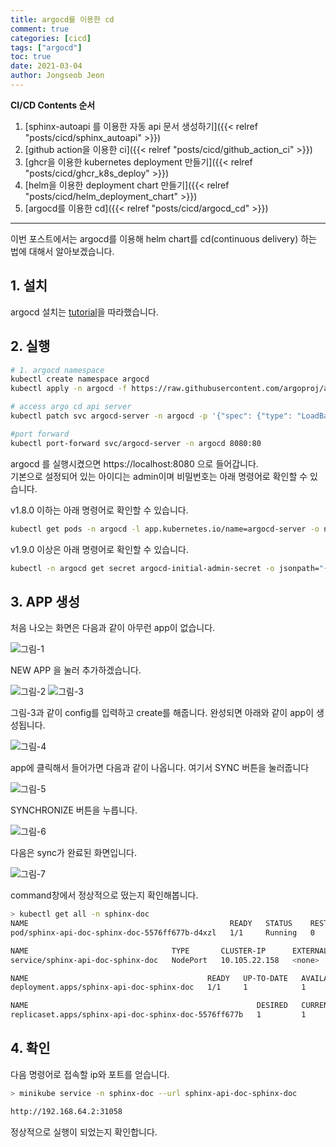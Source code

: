 ```yaml
---
title: argocd를 이용한 cd
comment: true
categories: [cicd]
tags: ["argocd"]
toc: true
date: 2021-03-04
author: Jongseob Jeon
---
```


**CI/CD Contents 순서**
1. [sphinx-autoapi 를 이용한 자동 api 문서 생성하기]({{< relref "posts/cicd/sphinx_autoapi" >}})
2. [github action을 이용한 ci]({{< relref "posts/cicd/github_action_ci" >}})
3. [ghcr을 이용한 kubernetes deployment 만들기]({{< relref "posts/cicd/ghcr_k8s_deploy" >}})
4. [helm을 이용한 deployment chart 만들기]({{< relref "posts/cicd/helm_deployment_chart" >}})
5. [argocd를 이용한 cd]({{< relref "posts/cicd/argocd_cd" >}})

---



이번 포스트에서는 argocd를 이용해 helm chart를 cd(continuous delivery) 하는 법에 대해서 알아보겠습니다.

## 1. 설치
argocd 설치는 [tutorial](https://argoproj.github.io/argo-cd/getting_started/)을 따라했습니다.


## 2. 실행
```bash
# 1. argocd namespace
kubectl create namespace argocd
kubectl apply -n argocd -f https://raw.githubusercontent.com/argoproj/argo-cd/stable/manifests/install.yaml

# access argo cd api server
kubectl patch svc argocd-server -n argocd -p '{"spec": {"type": "LoadBalancer"}}'

#port forward
kubectl port-forward svc/argocd-server -n argocd 8080:80
```

argocd 를 실행시켰으면 https://localhost:8080 으로 들어갑니다.  
기본으로 설정되어 있는 아이디는 admin이며 비밀번호는 아래 명령어로 확인할 수 있습니다.

v1.8.0 이하는 아래 명령어로 확인할 수 있습니다.
```bash
kubectl get pods -n argocd -l app.kubernetes.io/name=argocd-server -o name | cut -d'/' -f 2
```

v1.9.0 이상은 아래 명령어로 확인할 수 있습니다.
```bash
kubectl -n argocd get secret argocd-initial-admin-secret -o jsonpath="{.data.password}" | base64 -d
```

## 3. APP 생성
처음 나오는 화면은 다음과 같이 아무런 app이 없습니다.

![그림-1](/imgs/github/cicd-8.png)

NEW APP 을 눌러 추가하겠습니다.

![그림-2](/imgs/github/cicd-9.png)
![그림-3](/imgs/github/cicd-10.png)

그림-3과 같이 config를 입력하고 create를 해줍니다. 완성되면 아래와 같이 app이 생성됩니다.

![그림-4](/imgs/github/cicd-11.png)

app에 클릭해서 들어가면 다음과 같이 나옵니다. 여기서 SYNC 버튼을 눌러줍니다

![그림-5](/imgs/github/cicd-12.png)

SYNCHRONIZE 버튼을 누릅니다.

![그림-6](/imgs/github/cicd-13.png)

다음은 sync가 완료된 화면입니다.

![그림-7](/imgs/github/cicd-14.png)

command창에서 정상적으로 떴는지 확인해봅니다.
```bash
> kubectl get all -n sphinx-doc
NAME                                             READY   STATUS    RESTARTS   AGE
pod/sphinx-api-doc-sphinx-doc-5576ff677b-d4xzl   1/1     Running   0          89s

NAME                                TYPE       CLUSTER-IP      EXTERNAL-IP   PORT(S)        AGE
service/sphinx-api-doc-sphinx-doc   NodePort   10.105.22.158   <none>        80:31058/TCP   89s

NAME                                        READY   UP-TO-DATE   AVAILABLE   AGE
deployment.apps/sphinx-api-doc-sphinx-doc   1/1     1            1           89s

NAME                                                   DESIRED   CURRENT   READY   AGE
replicaset.apps/sphinx-api-doc-sphinx-doc-5576ff677b   1         1         1       89s
```


## 4. 확인
다음 명령어로 접속할 ip와 포트를 얻습니다.
```bash
> minikube service -n sphinx-doc --url sphinx-api-doc-sphinx-doc

http://192.168.64.2:31058
```

정상적으로 실행이 되었는지 확인합니다.
